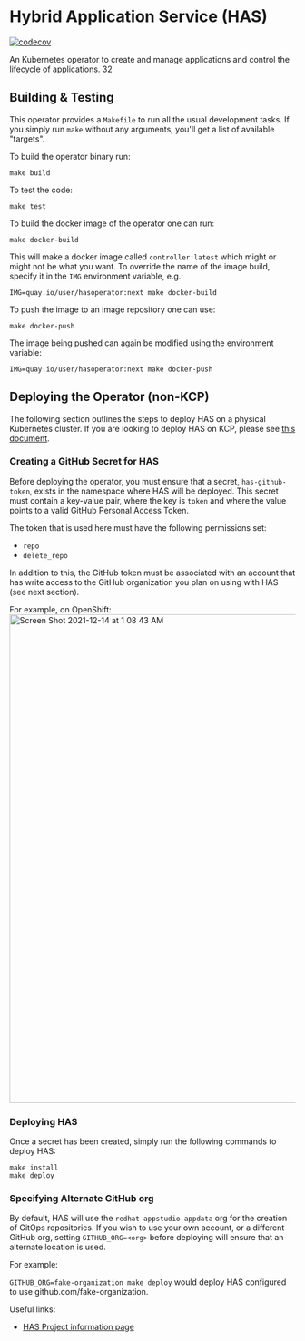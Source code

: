 # Hybrid Application Service (HAS)

[![codecov](https://codecov.io/gh/redhat-appstudio/application-service/branch/main/graph/badge.svg)](https://codecov.io/gh/redhat-appstudio/application-service)


An Kubernetes operator to create and manage applications and control the lifecycle of applications. 32


## Building & Testing
This operator provides a `Makefile` to run all the usual development tasks. If you simply run `make` without any arguments, you'll get a list of available "targets".

To build the operator binary run:

```
make build
```

To test the code:

```
make test
```

To build the docker image of the operator one can run:

```
make docker-build
```

This will make a docker image called `controller:latest` which might or might not be what you want. To override the name of the image build, specify it in the `IMG` environment variable, e.g.:

```
IMG=quay.io/user/hasoperator:next make docker-build
```

To push the image to an image repository one can use:

```
make docker-push
```

The image being pushed can again be modified using the environment variable:
```
IMG=quay.io/user/hasoperator:next make docker-push
```

## Deploying the Operator (non-KCP)

The following section outlines the steps to deploy HAS on a physical Kubernetes cluster. If you are looking to deploy HAS on KCP, please see [this document](./docs/kcp.md).

### Creating a GitHub Secret for HAS

Before deploying the operator, you must ensure that a secret, `has-github-token`, exists in the namespace where HAS will be deployed. This secret must contain a key-value pair, where the key is `token` and where the value points to a valid GitHub Personal Access Token.

The token that is used here must have the following permissions set:
- `repo`
- `delete_repo`

In addition to this, the GitHub token must be associated with an account that has write access to the GitHub organization you plan on using with HAS (see next section).

For example, on OpenShift:
<img width="862" alt="Screen Shot 2021-12-14 at 1 08 43 AM" src="https://user-images.githubusercontent.com/6880023/145942734-63422532-6fad-4017-9d26-79436fe241b8.png">

### Deploying HAS

Once a secret has been created, simply run the following commands to deploy HAS:
```
make install
make deploy
```

### Specifying Alternate GitHub org

By default, HAS will use the `redhat-appstudio-appdata` org for the creation of GitOps repositories. If you wish to use your own account, or a different GitHub org, setting `GITHUB_ORG=<org>` before deploying will ensure that an alternate location is used.

For example:

`GITHUB_ORG=fake-organization make deploy` would deploy HAS configured to use github.com/fake-organization.


Useful links:
* [HAS Project information page](https://docs.google.com/document/d/1axzNOhRBSkly3M2Y32Pxr1MBpBif2ljb-ufj0_aEt74/edit?usp=sharing)

